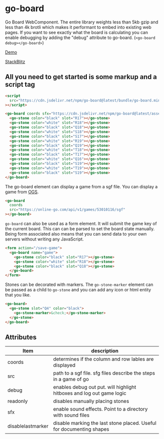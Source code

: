 # go-board

Go Board WebComponent. The entire library weights less than 5kb gzip and less than 4k brotli which makes it performant to embed into existing web pages. If you want to see exactly what the board is calculating you can enable debugging by adding the "debug" attribute to go-board. (`<go-board debug></go-board>`)

[Demo](https://go-viewer.web.app?coords&sfx)

[StackBlitz](https://stackblitz.com/edit/go-board-demo?file=index.html)

## All you need to get started is some markup and a script tag

```html
<script
  src="https://cdn.jsdelivr.net/npm/go-board@latest/bundle/go-board.min.js"
></script>

<go-board coords sfx="https://cdn.jsdelivr.net/npm/go-board@latest/assets/sfx">
  <go-stone color="black" slot="R17"></go-stone>
  <go-stone color="white" slot="R18"></go-stone>
  <go-stone color="black" slot="Q18"></go-stone>
  <go-stone color="white" slot="S18"></go-stone>
  <go-stone color="black" slot="S17"></go-stone>
  <go-stone color="white" slot="R19"></go-stone>
  <go-stone color="black" slot="Q19"></go-stone>
  <go-stone color="white" slot="T18"></go-stone>
  <go-stone color="black" slot="T17"></go-stone>
  <go-stone color="white" slot="Q16"></go-stone>
  <go-stone color="black" slot="S19"></go-stone>
  <go-stone color="white" slot="T19"></go-stone>
  <go-stone color="black" slot="S19"></go-stone>
</go-board>
```

The go-board element can display a game from a sgf file. You can display a game from [OGS](https://online-go.com).

```html
<go-board
  coords
  src="https://online-go.com/api/v1/games/53010116/sgf"
></go-board>
```

`go-board` can also be used as a form element. It will submit the game key of the current board. This can can be parsed to set the board state manually.
Being form associated also means that you can send data to your own servers without writing any JavaScript.

```html
<form action="/save-game">
  <go-board name="game">
    <go-stone color="black" slot="R17"></go-stone>
    <go-stone color="white" slot="R18"></go-stone>
    <go-stone color="black" slot="Q18"></go-stone>
  </go-board>
</form>
```

Stones can be decorated with markers. The `go-stone-marker` element can be passed as a child to `go-stone` and you can add any icon or html entity that you like.

```html
<go-board>
  <go-stone slot="Q4" color="black">
    <go-stone-marker>&check;</go-stone-marker>
  </go-stone>
</go-board>
```

## Attributes

| Item              | description                                                           |
| ----------------- | --------------------------------------------------------------------- |
| coords            | determines if the column and row lables are displayed                 |
| src               | path to a sgf file. sfg files describe the steps in a game of go      |
| debug             | enables debug out put. will highlight hitboxes and log out game logic |
| readonly          | disables manually placing stones                                      |
| sfx               | enable sound effects. Point to a directory with sound files           |
| disablelastmarker | disable marking the last stone placed. Useful for documenting shapes  |
